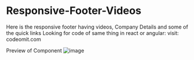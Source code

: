 # Responsive-Footer-Videos
Here is the responsive footer having videos, Company Details and some of the quick links
Looking for code of same thing in react or angular: visit: codeomit.com

Preview of Component
![image](https://user-images.githubusercontent.com/95903972/208309405-569db5c6-bda0-400e-a5db-c8f174f6957d.png)
